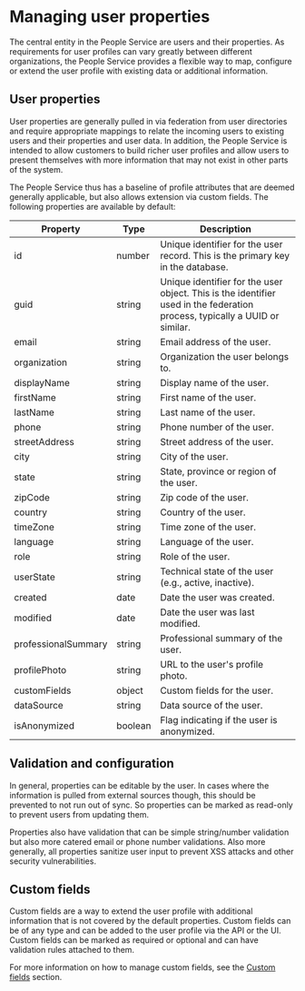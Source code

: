 # Managing user properties

The central entity in the People Service are users and their properties. As requirements for user profiles can vary greatly between different organizations, the People Service provides a flexible way to map, configure or extend the user profile with existing data or additional information.

## User properties

User properties are generally pulled in via federation from user directories and require appropriate mappings to relate the incoming users to existing users and their properties and user data. In addition, the People Service is intended to allow customers to build richer user profiles and allow users to present themselves with more information that may not exist in other parts of the system.

The People Service thus has a baseline of profile attributes that are deemed generally applicable, but also allows extension via custom fields. The following properties are available by default:

| Property | Type | Description |
| --- | --- | --- |
| id | number | Unique identifier for the user record. This is the primary key in the database. |
| guid | string | Unique identifier for the user object. This is the identifier used in the federation process, typically a UUID or similar. |
| email | string | Email address of the user. |
| organization | string | Organization the user belongs to. |
| displayName | string | Display name of the user. |
| firstName | string | First name of the user. |
| lastName | string | Last name of the user. |
| phone | string | Phone number of the user. |
| streetAddress | string | Street address of the user. |
| city | string | City of the user. |
| state | string | State, province or region of the user. |
| zipCode | string | Zip code of the user. |
| country | string | Country of the user. |
| timeZone | string | Time zone of the user. |
| language | string | Language of the user. |
| role | string | Role of the user. |
| userState | string | Technical state of the user (e.g., active, inactive). |
| created | date | Date the user was created. |
| modified | date | Date the user was last modified. |
| professionalSummary | string | Professional summary of the user. |
| profilePhoto | string | URL to the user's profile photo. |
| customFields | object | Custom fields for the user. |
| dataSource | string | Data source of the user. |
| isAnonymized | boolean | Flag indicating if the user is anonymized. |

## Validation and configuration

In general, properties can be editable by the user. In cases where the information is pulled from external sources though, this should be prevented to not run out of sync. So properties can be marked as read-only to prevent users from updating them. 

Properties also have validation that can be simple string/number validation but also more catered email or phone number validations. Also more generally, all properties sanitize user input to prevent XSS attacks and other security vulnerabilities.

## Custom fields

Custom fields are a way to extend the user profile with additional information that is not covered by the default properties. Custom fields can be of any type and can be added to the user profile via the API or the UI. Custom fields can be marked as required or optional and can have validation rules attached to them.

For more information on how to manage custom fields, see the [Custom fields](./custom_fields.md) section.
